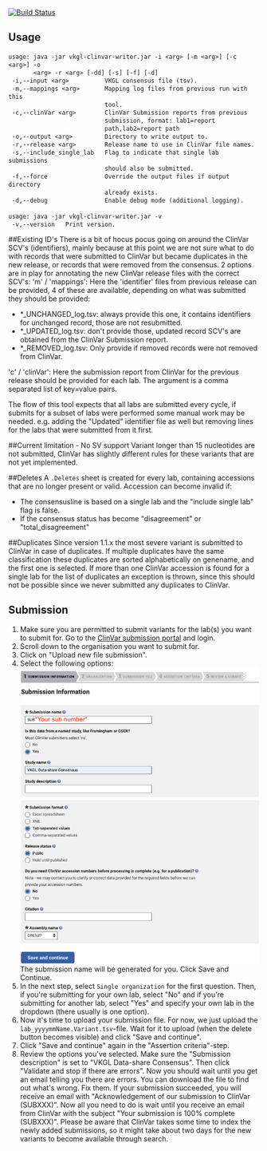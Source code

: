 [![Build Status](https://app.travis-ci.com/molgenis/vkgl-clinvar.svg?branch=main)](https://app.travis-ci.com/molgenis/vkgl-clinvar)

## Usage
```
usage: java -jar vkgl-clinvar-writer.jar -i <arg> [-m <arg>] [-c <arg>] -o
       <arg> -r <arg> [-dd] [-s] [-f] [-d]
 -i,--input <arg>          VKGL consensus file (tsv).
 -m,--mappings <arg>       Mapping log files from previous run with this
                           tool.
 -c,--clinVar <arg>        ClinVar Submission reports from previous
                           submission, format: lab1=report
                           path,lab2=report path
 -o,--output <arg>         Directory to write output to.
 -r,--release <arg>        Release name to use in ClinVar file names.
 -s,--include_single_lab   Flag to indicate that single lab submissions
                           should also be submitted.
 -f,--force                Override the output files if output directory
                           already exists.
 -d,--debug                Enable debug mode (additional logging).

usage: java -jar vkgl-clinvar-writer.jar -v
 -v,--version   Print version.
```

##Existing ID's
There is a bit of hocus pocus going on around the ClinVar SCV's (identifiers), mainly because at this point we are not sure what to do with records that were submitted to ClinVar but became duplicates in the new release, or records that were removed from the consensus.
2 options are in play for annotating the new ClinVar release files with the correct SCV's:
'm' / 'mappings': Here the 'identifier' files from previous release can be provided, 4 of these are available, depending on what was submitted they should be provided:
- *_UNCHANGED_log.tsv: always provide this one, it contains identifiers for unchanged record, those are not resubmitted.
- *_UPDATED_log.tsv: don't provide those, updated record SCV's are obtained from the ClinVar Submission report.
- *_REMOVED_log.tsv: Only provide if removed records were not removed from ClinVar.

'c' / 'clinVar': Here the submission report from ClinVar for the previous release should be provided for each lab. The argument is a comma separated list of key=value pairs.

The flow of this tool expects that all labs are submitted every cycle, if submits for a subset of labs were performed some manual work may be needed.
e.g. adding the "Updated" identifier file as well but removing lines for the labs that were submitted from it first.

##Current limitation - No SV support
Variant longer than 15 nucleotides are not submitted, ClinVar has slightly different rules for these variants that are not yet implemented.

##Deletes
A ```.Deletes``` sheet is created for every lab, containing accessions that are no longer present or valid.
Accession can become invalid if:
- The consensusline is based on a single lab and the "include single lab" flag is false.
- If the consensus status has become "disagreement" or "total_disagreement"

##Duplicates
Since version 1.1.x the most severe variant is submitted to ClinVar in case of duplicates.
If multiple duplicates have the same classification these duplicates are sorted alphabetically on genename, and the first one is selected.
If more than one ClinVar accession is found for a single lab for the list of duplicates an exception is thrown, since this should not be possible since we never submitted any duplicates to ClinVar.

## Submission

1. Make sure you are permitted to submit variants for the lab(s) you want to submit for. Go to
   the [ClinVar submission portal](https://submit.ncbi.nlm.nih.gov/clinvar/) and login.
2. Scroll down to the organisation you want to submit for.
3. Click on "Upload new file submission".
4. Select the following options:
   ![submission information](img/submission_information.png)
   The submission name will be generated for you. Click Save and Continue.
5. In the next step, select `Single organization` for the first question. Then, if you're submitting
   for your own lab, select "No" and if you're submitting for another lab, select "Yes" and specify
   your own lab in the dropdown (there usually is one option).
6. Now it's time to upload your submission file. For now, we just upload the 
   `lab_yyyymmName.Variant.tsv`-file. Wait for it to upload (when the delete button becomes visible)
   and click "Save and continue".
7. Click "Save and continue" again in the "Assertion criteria"-step.
8. Review the options you've selected. Make sure the "Submission description" is set to 
   "VKGL Data-share Consensus". Then click "Validate and stop if there are errors". Now you should
   wait until you get an email telling you there are errors. You can download the file to find out
   what's wrong. Fix them. If your submission succeeded, you will receive an email with 
   "Acknowledgement of our submission to ClinVar (SUBXXX)". Now all you need to do is wait until you
   receive an email from ClinVar with the subject "Your submission is 100% complete (SUBXXX)". 
   Please be aware that ClinVar takes some time to index the newly added submissions, so it might
   take about two days for the new variants to become available through search.
